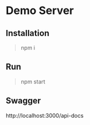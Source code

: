 # Demo Server

## Installation 
> npm i

## Run 
> npm start

## Swagger 
http://localhost:3000/api-docs